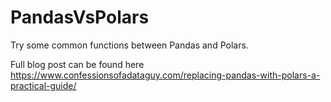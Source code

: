 # PandasVsPolars
Try some common functions between Pandas and Polars.

Full blog post can be found here https://www.confessionsofadataguy.com/replacing-pandas-with-polars-a-practical-guide/
